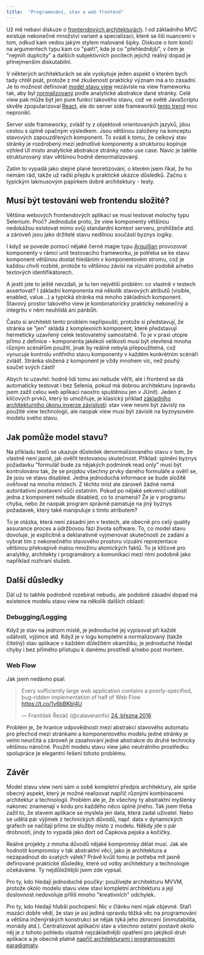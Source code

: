 ```yaml
---
title:  "Programování, stav a web frontend"
---
```


Už mě nebaví diskuze o [frontendových architekturách][Fowler: Frontend architectures]. I od základního MVC existuje nekonečné množství variant a specializací, které se liší nuancemi v tom, odkud kam vedou jakým stylem malované šipky. Diskuze o tom končí na argumentech typu kam co "patří", kde je co "přehlednější", v čem je "nejmíň duplicity" a dalších subjektivních pocitech jejichž reálný dopad je přinejmenším diskutabilní.

V některých architekturách se ale vyskytuje jeden aspekt o kterém bych tady chtěl psát, protože z mé zkušenosti praktický význam má a to zásadní. Je to možnost definovat [model stavu view][Fowler: Presentation model] nezávisle na view frameworku tak, aby byl [normalizovaný][Database normalization] podle analytické abstrakce dané stránky. Celé view pak může být jen pure funkcí takového stavu, což ve světě JavaScriptu skvěle zpopularizoval [React][React], ale do server side frameworků [tento trend][Fowler: Passive view] moc nepronikl.

Server side frameworky, zvlášť ty z objektově orientovaných jazyků, jdou cestou s úplně opačným výsledkem.  Jsou většinou založeny na konceptu stavových zapouzdřených komponent. To svádí k tomu, že celkový stav stránky je rozdrobený mezi jednotlivé komponenty a strukturou kopíruje vzhled UI místo analytické abstrakce stránky nebo use case. Navíc je takhle strukturovaný stav většinou hodně denormalizovaný.

Zatím to vypadá jako stejné plané teoretizování, o kterém jsem říkal, že ho nemám rád, takže už radši přejdu k praktické ukázce důsledků. Začnu s typickým lakmusovým papírkem dobré architektury - testy.

## Musí být testování web frontendu složité?

Většina webových frontendových aplikací se musí testovat molochy typu Selenium. Proč?  Jednoduše proto, že view komponenty většinou nedokážou existovat mimo svůj standardní kontext serveru, prohlížeče atd. a zároveň jsou jako držitelé stavu nedílnou součástí byznys logiky.

I když se povede pomocí nějaké černé magie typu [Arquillian][Arquillian] provozovat komponenty v rámci unit testovacího frameworku, je potřeba se ke stavu komponent většinou dostat hledáním v komponentovém stromu, což je každou chvíli rozbité, protože to většinou závisí na vizuální podobě a/nebo textových identifikátorech.

A jestli jste to ještě nevzdali, je tu ten největší problém: co vlastně v testech assertovat? I základní komponenta má několik stavových atributů (visible, enabled, value...) a typická stránka má mnoho základních komponent. Stavový prostor takového view je kombinatoricky prakticky nekonečný a integritu v něm neuhlídá ani pánbůh.

Často si architekti tento problém nepřipouští, protože si představují, že stránka se "jen" skládá z komplexních komponent, které představují hermeticky uzavřený celek testovatelný samostatně. To je v praxi utopie přímo z definice - komponenta jakékoli velikosti musí být otevřená mnoha různým scénářům použití, jinak by reálně nebyla přepoužitelná, což vynucuje kontrolu vnitřního stavu komponenty v každém konkrétním scénáři zvlášť. Stránka složená z komponent je vždy mnohem víc, než pouhý součet svých částí!

Abych to uzavřel: hodně lidí tomu asi nebude věřit, ale i frontend se dá automaticky testovat i bez Selenia, pokud má dobrou architekturu (opravdu jsem zažil celou web aplikaci naostro spuštěnou jen v JUnit). Jeden z klíčových prvků, který to umožňuje, je klasický příklad [základního architekturního úkonu inverze závislostí][Uncle Bob: Little architecture]: stav view nesmí být závislý na použité view technologii, ale naopak view musí být závislé na byznysovém modelu svého stavu.

## Jak pomůže model stavu?

Na příkladu testů se ukazuje důsledek denormalizovaného stavu v tom, že vlastně není jasné, jak ověřit testovanou skutečnost. Příklad: splnění byznys požadavku "formulář bude za nějakých podmínek read only" musí být kontrolováno tak, že se projdou všechny prvky daného formuláře a ověří se, že jsou ve stavu disabled. Jedna jednoduchá informace se bude složitě ověřovat na mnoha místech. Z těchto míst  ale zároveň žádné nemá autoritativní postavení vůči ostatním. Pokud po nějaké sekvenci událostí jedna z komponent nebude disabled, co to znamená? Že je v programu chyba, nebo že naopak program správně pamatuje na jiný byznys požadavek, který také manipuluje s tímto atributem?

To je otázka, která není zásadní jen v testech, ale obecně pro celý quality assurance proces a údržbovou fázi života software. To, co model stavu dovoluje, je explicitně a deklarativně vyjmenovat skutečnosti ze zadání a vybrat tím z nekonečného stavového prostoru vizuální reprezentace většinou překvapivě malou množinu atomických faktů. To je klíčové pro analytiky, architekty i programátory a komunikaci mezi nimi podobně jako například rozhraní služeb.

## Další důsledky

Dál už to takhle podrobně rozebírat nebudu, ale podobně zásadní dopad má existence modelu stavu view na několik dalších oblastí:

### Debugging/Logging

Když je stav na jednom místě, je jednoduché jej vypisovat při každé události, výjimce atd. Když je v logu kompletní a normalizovaný (takže čitelný) stav aplikace v každém důležitém okamžiku, je jednoduché hledat chyby i bez přímého přístupu k danému prostředí a/nebo post mortem.

### Web Flow
Jak jsem nedávno psal:
 
<blockquote class="twitter-tweet" data-lang="cs"><p lang="en" dir="ltr">Every sufficiently large web application contains a poorly-specified, bug-ridden implementation of half of Web Flow <a href="https://t.co/1v6bBKbI4U">https://t.co/1v6bBKbI4U</a></p>&mdash; František Řezáč (@calaverainfo) <a href="https://twitter.com/calaverainfo/status/712981101397016576">24. března 2016</a></blockquote>

<script async src="//platform.twitter.com/widgets.js" charset="utf-8"></script>

Problém je, že hranice odpovědnosti mezi abstrakcí stavového automatu pro přechod mezi stránkami a komponentového modelu jedné stránky je velmi neurčitá a zároveň je zasahování jedné abstrakce do druhé technicky většinou náročné. Použití modelu stavu view jako neutrálního prostředku spolupráce je elegantní řešení tohoto problému.

## Závěr

Model stavu view není sám o sobě kompletní předpis architektury, ale spíše obecný aspekt, který je možné realizovat napříč různými kombinacemi architektur a technologií. Problém ale je, že všechny ty abstraktní myšlenky nakonec znamenají v kódu pro každého něco úplně jiného. Tak jsem třeba zažil to, že stavem aplikace se myslela jen data, která zadal uživatel. Nebo se udělá pár výjimek z technických důvodů, např. data v dynamických grafech se načítají přímo ze služby místo z modelu. Někdy jde o pár drobností, jindy to vypadá jako dort od Čapkova pejska a kočičky.

Reálné projekty z mnoha důvodů nějaké kompromisy dělat musí. Jak ale hodnotit kompromisy v tak abstraktní věci, jako je architektura a nezapadnout do svatých válek? Právě kvůli tomu je potřeba mít jasně definované praktické důsledky, které od volby architektury a technologie očekáváme. Ty nejdůležitější jsem zde vypsal.

Pro ty, kdo hledají jednoduché poučky: používejte architekturu MVVM, protože okolo modelu stavu view staví kompletní architekturu a její doslovnost nedovoluje příliš mnoho "kreativních" odchylek.

Pro ty, kdo hledají hlubší pochopení: Nic v článku není nijak objevné. Staří mazáci dobře vědí, že stav je asi jediná opravdu těžká věc na programování a většina inženýrských konstrukcí se nějak týká jeho zkrocení (immutabilita, monády atd.). Centralizovat aplikační stav a všechno ostatní postavit okolo něj je z tohoto pohledu vlastně nejzákladnější opatření pro jakýkoli druh aplikace a je obecně platné [napříč architekturami i programovacími paradigmaty][Evancz: Elm architecture].

[Fowler: Frontend architectures]: http://martinfowler.com/eaaDev/uiArchs.html
[Fowler: Presentation model]: http://martinfowler.com/eaaDev/PresentationModel.html
[Fowler: Passive view]: http://martinfowler.com/eaaDev/PassiveScreen.html
[Database normalization]: https://en.wikipedia.org/wiki/Database_normalization
[React]: https://facebook.github.io/react/
[Arquillian]: http://arquillian.org/
[Uncle Bob: Little architecture]: http://blog.cleancoder.com/uncle-bob/2016/01/04/ALittleArchitecture.html
[Evancz: Elm architecture]: https://gist.github.com/evancz/2b2ba366cae1887fe621
